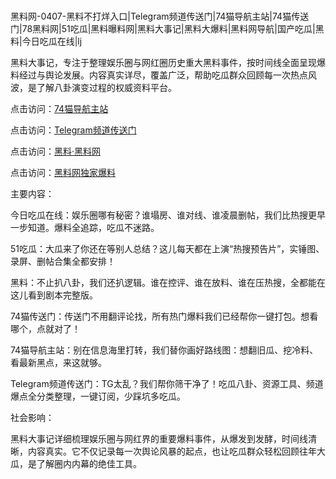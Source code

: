#
黑料网-0407-黑料不打烊入口|Telegram频道传送门|74猫导航主站|74猫传送门|78黑料网|51吃瓜|黑料曝料网|黑料大事记|黑料大爆料|黑料网导航|国产吃瓜|黑料|今日吃瓜在线|lj

黑料大事记，专注于整理娱乐圈与网红圈历史重大黑料事件，按时间线全面呈现爆料经过与舆论发展。内容真实详尽，覆盖广泛，帮助吃瓜群众回顾每一次热点风波，是了解八卦演变过程的权威资料平台。


点击访问：<a href="https://74mao.com/">74猫导航主站</a>

点击访问：<a href="https://74mao.com/">Telegram频道传送门</a>

点击访问：<a href="https://qfwfg.pages.dev/">黑料·黑料网</a>

点击访问：<a href="https://ert-6he.pages.dev/">黑料网独家爆料</a>


主要内容：


今日吃瓜在线：娱乐圈哪有秘密？谁塌房、谁对线、谁凌晨删帖，我们比热搜更早一步知道。爆料全追踪，吃瓜不迷路。

51吃瓜：大瓜来了你还在等别人总结？这儿每天都在上演“热搜预告片”，实锤图、录屏、删帖合集全都安排！

黑料：不止扒八卦，我们还扒逻辑。谁在控评、谁在放料、谁在压热搜，全都能在这儿看到剧本完整版。

74猫传送门：传送门不用翻评论找，所有热门爆料我们已经帮你一键打包。想看哪个，点就对了！

74猫导航主站：别在信息海里打转，我们替你画好路线图：想翻旧瓜、挖冷料、看最新黑点，来这就够。

Telegram频道传送门：TG太乱？我们帮你筛干净了！吃瓜八卦、资源工具、频道爆点全分类整理，一键订阅，少踩坑多吃瓜。


社会影响：

黑料大事记详细梳理娱乐圈与网红界的重要爆料事件，从爆发到发酵，时间线清晰，内容真实。它不仅记录每一次舆论风暴的起点，也让吃瓜群众轻松回顾往年大瓜，是了解圈内内幕的绝佳工具。

<span style="display:none;">[Canonical link](）</span>
